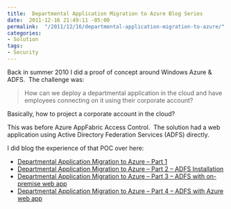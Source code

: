 ```yaml
---
title:  Departmental Application Migration to Azure Blog Series
date:  2011-12-16 21:49:11 -05:00
permalink:  "/2011/12/16/departmental-application-migration-to-azure/"
categories:
- Solution
tags:
- Security
---
```

<p>Back in summer 2010 I did a proof of concept around Windows Azure &amp; ADFS.&#160; The challenge was:</p>  <blockquote>   <p><font>How can we deploy a departmental application in the cloud and have employees connecting on it using their corporate account?</font></p> </blockquote>  <p>Basically, how to project a corporate account in the cloud?</p>  <p>This was before Azure AppFabric Access Control.&#160; The solution had a web application using Active Directory Federation Services (ADFS) directly.</p>  <p>I did blog the experience of that POC over here:</p>  <ul>   <li><a href="http://vincentlauzon.wordpress.com/2010/06/02/departmental-application-migration-to-azure-part-1/">Departmental Application Migration to Azure – Part 1</a> </li>    <li><a href="http://vincentlauzon.wordpress.com/2010/06/02/departmental-application-migration-to-azure-part-2-adfs-installation/">Departmental Application Migration to Azure – Part 2 – ADFS Installation</a> </li>    <li><a href="http://vincentlauzon.wordpress.com/2010/07/15/departmental-application-migration-to-azure-part-3-adfs-with-on-premise-web-app/">Departmental Application Migration to Azure – Part 3 – ADFS with on-premise web app</a> </li>    <li><a href="http://vincentlauzon.wordpress.com/2010/08/25/departmental-application-migration-to-azure-part-4-adfs-with-azure-web-app/">Departmental Application Migration to Azure – Part 4 – ADFS with Azure web app</a> </li> </ul>